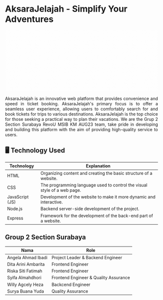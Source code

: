 # AksaraJelajah - Simplify Your Adventures
<p align="Center">
  <img src="https://github.com/Kampus-Merdeka-Software-Engineering/FE-2-Surabaya-2/blob/main/Picture%20for%20Project/New%20Logo%20Drive2Go.gif"  width="500px" height="200px">
<p align="justify">
AksaraJelajah is an innovative web platform that provides convenience and speed in ticket booking. AksaraJelajah's primary focus is to offer a seamless user experience, allowing users to comfortably search for and book tickets for trips to various destinations. AksaraJelajah is the top choice for those seeking a practical way to plan their vacations. We are the Grup 2 Section Surabaya RevoU MSIB KM AUG23 team, take pride in developing and building this platform with the aim of providing high-quality service to users.

## 🖥 Technology Used

| Technology        | Explanation                                                                                     |
|-------------------|-------------------------------------------------------------------------------------------------|
| HTML              | Organizing content and creating the basic structure of a website.                               |
| CSS               | The programming language used to control the visual style of a web page.                        |
| JavaScript (JS)   | Development of the website to make it more dynamic and interactive.                             |
| Node.js           | Backend server-side development of the project.                                                 |
| Express           | Framework for the development of the back-end part of a website.                                |

## Group 2 Section Surabaya
| Nama                   | Role                                         |
|------------------------|----------------------------------------------|
| Angela Ahmad Ibadi     | Project Leader & Backend Engineer            |
| Dita Arini Ambarita    | Frontend Engineer                            |
| Riska Siti Fatimah     | Frontend Engineer                            |
| Syifa Almahdhori       | Frontend Engineer & Quality Assurance        |
| Willy Agcely Heza      | Backcend Engineer                            |
| Surya Buana Yuda       | Quality Assurance                            |
